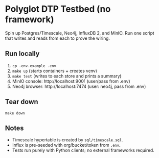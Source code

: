# Polyglot DTP Testbed (no framework)
Spin up Postgres/Timescale, Neo4j, InfluxDB 2, and MinIO. Run one script that writes and reads from each to prove the wiring.

## Run locally
1. `cp .env.example .env`
2. `make up` (starts containers + creates venv)
3. `make test` (writes to each store and prints a summary)
4. MinIO console: http://localhost:9001 (user/pass from .env)
5. Neo4j browser: http://localhost:7474 (user: neo4j, pass from .env)

## Tear down
`make down`

## Notes
- Timescale hypertable is created by `sql/timescale.sql`.
- Influx is pre-seeded with org/bucket/token from `.env`.
- Tests run purely with Python clients; no external frameworks required.

